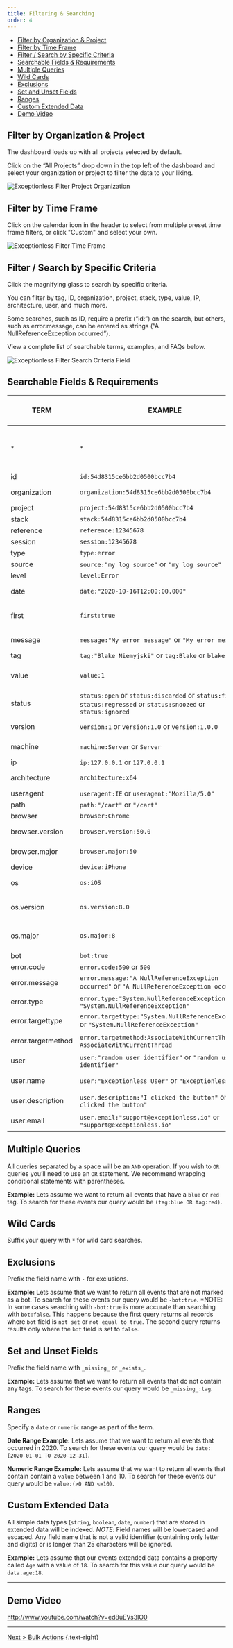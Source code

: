 ```yaml
---
title: Filtering & Searching
order: 4
---
```

- [Filter by Organization & Project](#filter-by-organization-and-project)
- [Filter by Time Frame](#filter-by-time-frame)
- [Filter / Search by Specific Criteria](#filter-search-by-specific-criteria)
- [Searchable Fields & Requirements](#searchable-fields-and-requirements)
- [Multiple Queries](#multiple-queries)
- [Wild Cards](#wild-cards)
- [Exclusions](#exclusions)
- [Set and Unset Fields](#set-and-unset-fields)
- [Ranges](#ranges)
- [Custom Extended Data](#custom-extended-data)
- [Demo Video](#demo-video)

## Filter by Organization & Project

The dashboard loads up with all projects selected by default.

Click on the “All Projects” drop down in the top left of the dashboard and select your organization or project to filter the data to your liking.

![Exceptionless Filter Project Organization](img/filter-by-project-organization.png)

## Filter by Time Frame

Click on the calendar icon in the header to select from multiple preset time frame filters, or click "Custom" and select your own.

![Exceptionless Filter Time Frame](img/filter-by-timeframe.png)

## Filter / Search by Specific Criteria

Click the magnifying glass to search by specific criteria.

You can filter by tag, ID, organization, project, stack, type, value, IP, architecture, user, and much more.

Some searches, such as ID, require a prefix (“id:”) on the search, but others, such as error.message, can be entered as strings (“A NullReferenceException occurred”).

View a complete list of searchable terms, examples, and FAQs below.

![Exceptionless Filter Search Criteria Field](img/filter-by-search-filter-criteria.png)

## Searchable Fields & Requirements

| TERM               | EXAMPLE                                                                                                              | FIELD REQUIRED? (field:term) | DESCRIPTION                                   |
| ------------------ | -------------------------------------------------------------------------------------------------------------------- | ---------------------------- | --------------------------------------------- |
| `*`                | `*`                                                                                                                  | false                        | Shows all events (including hidden and fixed) |
| id                 | `id:54d8315ce6bb2d0500bcc7b4`                                                                                        | true                         | Documents id                                  |
| organization       | `organization:54d8315ce6bb2d0500bcc7b4`                                                                              | true                         | Organization id                               |
| project            | `project:54d8315ce6bb2d0500bcc7b4`                                                                                   | true                         | Project id                                    |
| stack              | `stack:54d8315ce6bb2d0500bcc7b4`                                                                                     | true                         | Stack id                                      |
| reference          | `reference:12345678`                                                                                                 | true                         | Reference id                                  |
| session            | `session:12345678`                                                                                                   | true                         | Session id                                    |
| type               | `type:error`                                                                                                         | true                         | Event type                                    |
| source             | `source:"my log source"` or `"my log source"`                                                                        | false                        | Event source                                  |
| level              | `level:Error`                                                                                                        | true                         | Log level                                     |
| date               | `date:"2020-10-16T12:00:00.000"`                                                                                     | true                         | Occurrence date                               |
| first              | `first:true`                                                                                                         | true                         | True if first occurrence of event             |
| message            | `message:"My error message"` or `"My error message"`                                                                 | false                        | Event message                                 |
| tag                | `tag:"Blake Niemyjski"` or `tag:Blake` or `blake`                                                                    | false                        | Tags                                          |
| value              | `value:1`                                                                                                            | true                         | Value of event (used in charts)               |
| status             | `status:open` or `status:discarded` or `status:fixed` or `status:regressed` or `status:snoozed` or `status:ignored` | true                         | Stack status                                  |
| version            | `version:1` or `version:1.0` or `version:1.0.0`                                                                      | true                         | Application version                           |
| machine            | `machine:Server` or `Server`                                                                                         | false                        | Machine name                                  |
| ip                 | `ip:127.0.0.1` or `127.0.0.1`                                                                                        | false                        | IP address                                    |
| architecture       | `architecture:x64`                                                                                                   | true                         | Machine architecture                          |
| useragent          | `useragent:IE` or `useragent:"Mozilla/5.0"`                                                                          | true                         | User Agent                                    |
| path               | `path:"/cart"` or `"/cart"`                                                                                          | false                        | URL path                                      |
| browser            | `browser:Chrome`                                                                                                     | true                         | Browser                                       |
| browser.version    | `browser.version:50.0`                                                                                               | true                         | Browser version                               |
| browser.major      | `browser.major:50`                                                                                                   | true                         | Browser major version                         |
| device             | `device:iPhone`                                                                                                      | true                         | Device                                        |
| os                 | `os:iOS`                                                                                                             | true                         | Operating System                              |
| os.version         | `os.version:8.0`                                                                                                     | true                         | Operating System version                      |
| os.major           | `os.major:8`                                                                                                         | true                         | Operating System major version                |
| bot                | `bot:true`                                                                                                           | true                         | bot                                           |
| error.code         | `error.code:500` or `500`                                                                                            | false                        | Error code                                    |
| error.message      | `error.message:"A NullReferenceException occurred"` or `"A NullReferenceException occurred"`                         | false                        | Error message                                 |
| error.type         | `error.type:"System.NullReferenceException"` or `"System.NullReferenceException"`                                    | false                        | Error type                                    |
| error.targettype   | `error.targettype:"System.NullReferenceException"` or `"System.NullReferenceException"`                              | false                        | Error target type                             |
| error.targetmethod | `error.targetmethod:AssociateWithCurrentThread` or `AssociateWithCurrentThread`                                      | false                        | Error target method                           |
| user               | `user:"random user identifier"` or `"random user identifier"`                                                        | false                        | Uniquely identifies user                      |
| user.name          | `user:"Exceptionless User"` or `"Exceptionless User"`                                                                | false                        | Friendly name of user                         |
| user.description   | `user.description:"I clicked the button"` or `"I clicked the button"`                                                | false                        | User Description                              |
| user.email         | `user.email:"support@exceptionless.io"` or `"support@exceptionless.io"`                                              | false                        | User Email Address                            |

## Multiple Queries

All queries separated by a space will be an `AND` operation. If you wish to `OR` queries you’ll need to use an `OR` statement. We recommend wrapping conditional statements with parentheses.

**Example:** Lets assume we want to return all events that have a `blue` or `red` tag. To search for these events our query would be `(tag:blue OR tag:red)`.

## Wild Cards

Suffix your query with `*` for wild card searches.

## Exclusions

Prefix the field name with `-` for exclusions.

**Example:** Lets assume that we want to return all events that are not marked as a bot. To search for these events our query would be `-bot:true`.
*NOTE: In some cases searching with `-bot:true` is more accurate than searching with `bot:false`. This happens because the first query returns all records where `bot` field is `not set` or `not equal to true`. The second query returns results only where the `bot` field is set to `false`.

## Set and Unset Fields

Prefix the field name with `_missing_` or `_exists_`.

**Example:** Lets assume that we want to return all events that do not contain any tags. To search for these events our query would be `_missing_:tag`.

## Ranges

Specify a `date` or `numeric` range as part of the term.

**Date Range Example:** Lets assume that we want to return all events that occurred in 2020. To search for these events our query would be `date:[2020-01-01 TO 2020-12-31]`.

**Numeric Range Example:** Lets assume that we want to return all events that contain contain a `value` between 1 and 10. To search for these events our query would be `value:(>0 AND <=10)`.

## Custom Extended Data

All simple data types (`string`, `boolean`, `date`, `number`) that are stored in extended data will be indexed. _NOTE_: Field names will be lowercased and escaped. Any field name that is not a valid identifier (containing only letter and digits) or is longer than 25 characters will be ignored.

**Example:** Lets assume that our events extended data contains a property called `Age` with a value of `18`. To search for this value our query would be `data.age:18`.

***

## Demo Video

<http://www.youtube.com/watch?v=ed8uEVs3IO0>

---

[Next > Bulk Actions](bulk-actions.md) {.text-right}
